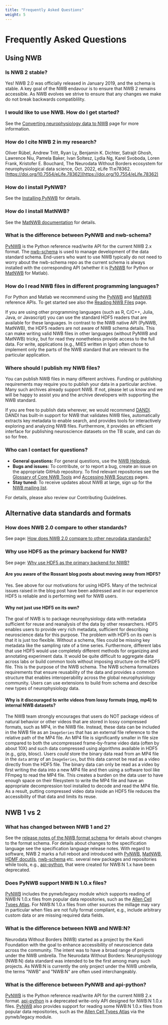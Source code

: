 ```yaml
---
title: "Frequently Asked Questions"
weight: 5
---
```


# Frequently Asked Questions

## Using NWB

### Is NWB 2 stable?

Yes! NWB 2.0 was officially released in January 2019, and the schema is stable. A key goal of the NWB endavour is to ensure that NWB 2 remains accessible. As NWB evolves we strive to ensure that any changes we make do not break backwards compatiblility.

### I would like to use NWB. How do I get started?

See the [Converting neurophysiology data to NWB](/converting-data-to-nwb/) page for more information.

### How do I cite NWB 2 in my research?

Oliver Rübel, Andrew Tritt, Ryan Ly, Benjamin K. Dichter, Satrajit Ghosh, Lawrence Niu, Pamela Baker, Ivan Soltesz, Lydia Ng, Karel Svoboda, Loren Frank, Kristofer E. Bouchard, The Neurodata Without Borders ecosystem for neurophysiological data science, Oct. 2022, eLife 11:e78362. [https://doi.org/10.7554/eLife.78362](https://doi.org/10.7554/eLife.78362)

### How do I install PyNWB?

See the [Installing PyNWB](https://pynwb.readthedocs.io/en/stable/install_users.html) for details.

### How do I install MatNWB?

See the [MatNWB documentation](https://matnwb.readthedocs.io/en/latest/pages/getting_started/installation_users.html) for details.

### What is the difference between PyNWB and nwb-schema?

[PyNWB](https://pynwb.readthedocs.io/en/stable/) is the Python reference read/write API for the current NWB 2.x format. The [nwb-schema](https://github.com/NeurodataWithoutBorders/nwb-schema/) is used to manage development of the data standard schema. End-users who want to use NWB typically do not need to worry about the nwb-schema repo as the current schema is always installed with the corresponding API (whether it is [PyNWB](https://pynwb.readthedocs.io/en/stable/) for Python or [MatNWB](https://matnwb.readthedocs.io/en/latest/) for Matlab).

### How do I read NWB files in different programming languages?

For Python and Matlab we recommend using the [PyNWB](https://pynwb.readthedocs.io/en/stable/) and [MatNWB](https://matnwb.readthedocs.io/en/latest/) reference APIs. To get started see also the [Reading NWB Files](https://nwb-overview.readthedocs.io/en/latest/file_read/file_read.html) page.

If you are using other programming languages (such as R, C/C++, Julia, Java, or Javascript) you can use the standard HDF5 readers that are available for these languages. In contrast to the NWB native API (PyNWB, MatNWB), the HDF5 readers are not aware of NWB schema details. This can make writing valid NWB files in other languages (without PyNWB and MatNWB) tricky, but for read they nonetheless provide access to the full data. For write, applications (e.g., MIES written in Igor) often chose to implement only the parts of the NWB standard that are relevant to the particular application.

### Where should I publish my NWB files?

You can publish NWB files in many different archives. Funding or publishing requirements may require you to publish your data in a particular archive. Many such archives already support NWB. If not, please let us know and we will be happy to assist you and the archive developers with supporting the NWB standard.

If you are free to publish data wherever, we would recommend [DANDI](https://dandiarchive.org/). DANDI has built-in support for NWB that validates NWB files, automatically extracts key metadata to enable search, and provides tools for interactively exploring and analyzing NWB files. Furthermore, it provides an efficient interface for publishing neuroscience datasets on the TB scale, and can do so for free.

### Who can I contact for questions?

- **General questions:** For general questions, use the [NWB Helpdesk](https://github.com/dandi/helpdesk/discussions/).
- **Bugs and issues:** To contribute, or to report a bug, create an issue on the appropriate GitHub repository. To find relevant repositories see the [Glossary of Core NWB Tools](/tools/core/) and [Accessing NWB Sources](https://nwb-overview.readthedocs.io/en/latest/nwb_source_codes.html) pages.
- **Stay tuned:** To receive updates about NWB at large, sign up for the [NWB mailing list](https://mailchi.mp/fe2a9bc55a1a/nwb-signup/).

For details, please also review our Contributing Guidelines.

## Alternative data standards and formats

### How does NWB 2.0 compare to other standards?

See page: [How does NWB 2.0 compare to other neurodata standards?](https://nwb-overview.readthedocs.io/en/latest/faq_details/comparison_to_other_standards.html)

### Why use HDF5 as the primary backend for NWB?

See page: [Why use HDF5 as the primary backend for NWB?](https://nwb-overview.readthedocs.io/en/latest/faq_details/why_hdf5.html)

#### Are you aware of the Rossant blog posts about moving away from HDF5?

Yes. See above for our motivations for using HDF5. Many of the technical issues raised in the blog post have been addressed and in our experience HDF5 is reliable and is performing well for NWB users.

#### Why not just use HDF5 on its own?

The goal of NWB is to package neurophysiology data with metadata sufficient for reuse and reanalysis of the data by other researchers. HDF5 enables users to provide very rich metadata, sufficient for describing neuroscience data for this purpose. The problem with HDF5 on its own is that it is just too flexible. Without a schema, files could be missing key metadata like the sampling rate of a time series. Furthermore, different labs that use HDF5 would use completely different methods for organizing and annotating experiment data. It would be quite difficult to aggregate data across labs or build common tools without imposing structure on the HDF5 file. This is the purpose of the NWB schema. The NWB schema formalizes requirements that ensure reusability of the data and provides a common structure that enables interoperability across the global neurophysiology community. Users can use extensions to build from schema and describe new types of neurophysiology data.

#### Why is it discouraged to write videos from lossy formats (mpg, mp4) to internal NWB datasets?

The NWB team strongly encourages that users do NOT package videos of natural behavior or other videos that are stored in lossy compressed formats, such as MP4, in the NWB file. Instead, these data can be included in the NWB file as an `ImageSeries` that has an external file reference to the relative path of the MP4 file. An MP4 file is significantly smaller in file size compared to both the uncompressed frame-by-frame video data (often by about 10X) and such data compressed using algorithms available in HDF5 (e.g., gzip, blosc). Users _could_ store the binary data read from an MP4 file in the `data` array of an `ImageSeries`, but this data cannot be read as a video directly from the HDF5 file. The binary data can only be read as a video by first writing the data into a new MP4 file and then using a software tool like FFmpeg to read the MP4 file. This creates a burden on the data user to have enough space on their filesystem to write the MP4 file and have an appropriate decompression tool installed to decode and read the MP4 file. As a result, putting compressed video data inside an HDF5 file reduces the accessibility of that data and limits its reuse.

## NWB 1 vs 2

### What has changed between NWB 1 and 2?

See the [release notes of the NWB format schema](http://nwb-schema.readthedocs.io/en/latest/format_release_notes.html) for details about changes to the format schema. For details about changes to the specification language see the specification language release notes. With regard to software, NWB 2 marks a full reboot and introduced with [PyNWB](https://pynwb.readthedocs.io/en/stable/), [MatNWB](https://matnwb.readthedocs.io/en/latest/), [HDMF docutils](https://github.com/hdmf-dev/hdmf-docutils/), [nwb-schema](https://nwb-schema.readthedocs.io/en/latest/) etc. several new packages and repositories while tools, e.g., [api-python](https://neurodatawithoutborders.github.io/api-python/build/html/api_usage.html), that were created for NWB:N 1.x have been deprecated.

### Does PyNWB support NWB:N 1.0.x files?

[PyNWB](https://pynwb.readthedocs.io/en/stable/) includes the pynwb/legacy module which supports reading of NWB:N 1.0.x files from popular data repositories, such as the [Allen Cell Types Atlas](http://celltypes.brain-map.org/). For NWB:N 1.0.x files from other sources the millage may vary in particular when files are not fully format compliant, e.g., include arbitrary custom data or are missing required data fields.

### What is the difference between NWB and NWB:N?

Neurodata Without Borders (NWB) started as a project by the Kavli Foundation with the goal to enhance accessibility of neuroscience data across the community. The intent was to have a broad range of projects under the NWB umbrella. The Neurodata Without Borders: Neurophysiology (NWB:N) data standard was intended to be the first among many such projects. As NWB:N is currently the only project under the NWB umbrella, the terms "NWB" and "NWB:N" are often used interchangeably.

### What is the difference between PyNWB and api-python?

[PyNWB](https://pynwb.readthedocs.io/en/stable/) is the Python reference read/write API for the current NWB 2.x format. [api-python](https://neurodatawithoutborders.github.io/api-python/build/html/api_usage.html) is a deprecated write-only API designed for NWB:N 1.0.x files. [PyNWB](https://pynwb.readthedocs.io/en/stable/) also provides support for reading some NWB:N 1.0.x files from popular data repositories, such as the [Allen Cell Types Atlas](http://celltypes.brain-map.org/) via the pynwb/legacy module.
